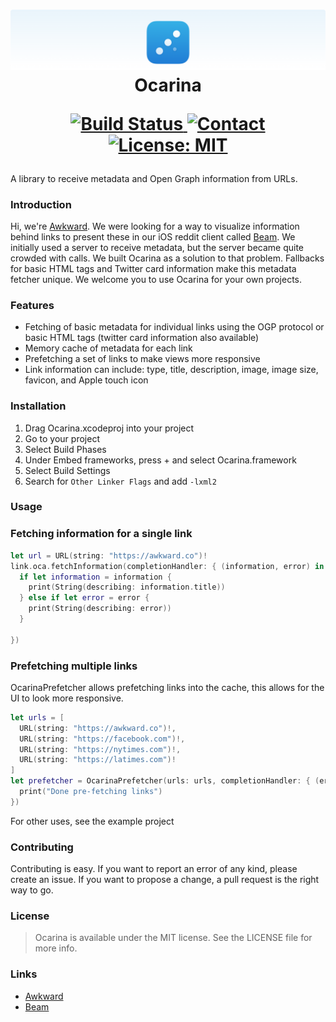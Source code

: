 <h1 align="center">
  <img src="Docs/banner.png">
  Ocarina<br>
  <p align="center">
  <a href="https://travis-ci.org/awkward/Ocarina">
    <img src="https://travis-ci.org/awkward/Ocarina.svg?branch=master" alt="Build Status">
  </a>
  <a href="https://twitter.com/madeawkward">
    <img src="https://img.shields.io/badge/contact-madeawkward-blue.svg?style=flat" alt="Contact">
  </a>
  <a href="https://opensource.org/licenses/MIT">
    <img src="https://img.shields.io/badge/License-MIT-yellow.svg" alt="License: MIT">
  </a>
</p>
</h1>

A library to receive metadata and Open Graph information from URLs.

### Introduction

Hi, we're [Awkward](https://awkward.co/). We were looking for a way to visualize information behind links to present these in our iOS reddit client called [Beam](https://beamreddit.com/). We initially used a server to receive metadata, but the server became quite crowded with calls. We built Ocarina as a solution to that problem. Fallbacks for basic HTML tags and Twitter card information make this metadata fetcher unique. We welcome you to use Ocarina for your own projects.

### Features

- Fetching of basic metadata for individual links using the OGP protocol or basic HTML tags (twitter card information also available)
- Memory cache of metadata for each link
- Prefetching a set of links to make views more responsive
- Link information can include: type, title, description, image, image size, favicon, and Apple touch icon

### Installation


1. Drag Ocarina.xcodeproj into your project
2. Go to your project
3. Select Build Phases
4. Under Embed frameworks, press + and select Ocarina.framework
5. Select Build Settings
6. Search for `Other Linker Flags` and add `-lxml2`

### Usage

### Fetching information for a single link

```Swift
let url = URL(string: "https://awkward.co")!
link.oca.fetchInformation(completionHandler: { (information, error) in
  if let information = information {
    print(String(describing: information.title))
  } else if let error = error {
    print(String(describing: error))
  }

})
```

### Prefetching multiple links

OcarinaPrefetcher allows prefetching links into the cache, this allows for the UI to look more responsive.

```Swift
let urls = [
  URL(string: "https://awkward.co")!,
  URL(string: "https://facebook.com")!,
  URL(string: "https://nytimes.com")!,
  URL(string: "https://latimes.com")!
]
let prefetcher = OcarinaPrefetcher(urls: urls, completionHandler: { (errors) in§
  print("Done pre-fetching links")
})
```

For other uses, see the example project

### Contributing

Contributing is easy. If you want to report an error of any kind, please create an issue. If you want to propose a change, a pull request is the right way to go.

### License


> Ocarina is available under the MIT license. See the LICENSE file for more info.

### Links

  - [Awkward](https://awkward.co)
  - [Beam](https://beamreddit.com)
